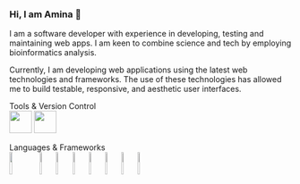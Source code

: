 ### Hi, I am Amina 👋
I am a software developer with experience in developing, testing and maintaining web apps. I am keen to combine science and tech by employing bioinformatics analysis.

Currently, I am developing web applications using the latest web technologies and frameworks. The use of these technologies has allowed me to build testable, responsive, and aesthetic user interfaces.


Tools & Version Control <br/>
<img height=40 src="https://cdn.jsdelivr.net/gh/devicons/devicon/icons/git/git-plain.svg"/>
<img height=40 src="https://cdn.jsdelivr.net/gh/devicons/devicon/icons/github/github-original.svg"/>

Languages & Frameworks <br/>
<img width="10%" height=40 src="https://cdn.jsdelivr.net/gh/devicons/devicon/icons/python/python-original.svg"/>
<img width="5%" height=40 src="https://cdn.jsdelivr.net/gh/devicons/devicon/icons/typescript/typescript-original.svg" />
<img width="5%" height=40 src="https://cdn.jsdelivr.net/gh/devicons/devicon/icons/javascript/javascript-plain.svg" />
<img width="5%" height=40 src="https://cdn.jsdelivr.net/gh/devicons/devicon/icons/html5/html5-original.svg" />
<img width="5%" height=40 src="https://cdn.jsdelivr.net/gh/devicons/devicon/icons/css3/css3-original.svg" />
<img width="5%" height=40 src="https://cdn.jsdelivr.net/gh/devicons/devicon/icons/tailwindcss/tailwindcss-original-wordmark.svg" />
<img width="5%" height=40 src="https://cdn.jsdelivr.net/gh/devicons/devicon/icons/react/react-original.svg" />
<img width="5%" height=40 src="https://cdn.jsdelivr.net/gh/devicons/devicon/icons/vuejs/vuejs-original.svg" />
          




<!--
**aminase/aminase** is a ✨ _special_ ✨ repository because its `README.md` (this file) appears on your GitHub profile.

Here are some ideas to get you started:

- 🔭 I’m currently working on ...
- 🌱 I’m currently learning ...
- 👯 I’m looking to collaborate on ...
- 🤔 I’m looking for help with ...
- 💬 Ask me about ...
- 📫 How to reach me: ...
- 😄 Pronouns: ...
- ⚡ Fun fact: ...
-->
